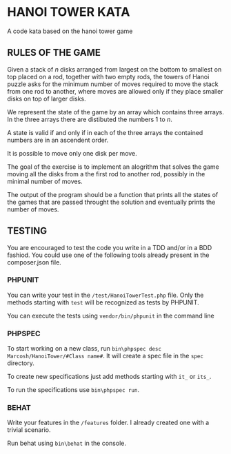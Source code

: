# HANOI TOWER KATA

A code kata based on the hanoi tower game

## RULES OF THE GAME

Given a stack of *n* disks arranged from largest on the bottom to smallest on top placed on a rod, together with two empty rods, the towers of Hanoi puzzle asks for the minimum number of moves required to move the stack from one rod to another, where moves are allowed only if they place smaller disks on top of larger disks.

We represent the state of the game by an array which contains three arrays. In the three arrays there are distibuted the numbers 1 to *n*.

A state is valid if and only if in each of the three arrays the contained numbers are in an ascendent order.

It is possible to move only one disk per move.

The goal of the exercise is to implement an alogrithm that solves the game moving all the disks from a the first rod to another rod, possibly in the minimal number of moves.

The output of the program should be a function that prints all the states of the games that are passed throught the solution and eventually prints the number of moves.

## TESTING

You are encouraged to test the code you write in a TDD and/or in a BDD fashiod. You could use one of the following tools already present in the composer.json file.

### PHPUNIT

You can write your test in the `/test/HanoiTowerTest.php` file. Only the methods starting with `test` will be recognized as tests by PHPUNIT.

You can execute the tests using `vendor/bin/phpunit` in the command line

### PHPSPEC

To start working on a new class, run `bin\phpspec desc Marcosh/HanoiTower/#Class name#`. It will create a spec file in the `spec` directory.

To create new specifications just add methods starting with `it_` or `its_`.

To run the specifications use `bin\phpspec run`.

### BEHAT

Write your features in the `/features` folder. I already created one with a trivial scenario.

Run behat using `bin\behat` in the console.